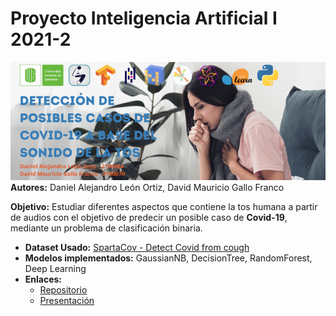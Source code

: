 # Proyecto Inteligencia Artificial I 2021-2
![Banner](/media/Banner.png)
**Autores:** Daniel Alejandro León Ortiz, David Mauricio Gallo Franco

**Objetivo:** Estudiar diferentes aspectos que contiene la tos humana a partir de audios con el objetivo de predecir un posible caso de **Covid-19**, mediante un problema de clasificación binaria.

* **Dataset Usado:** [SpartaCov - Detect Covid from cough](https://www.kaggle.com/neptuneapps/spartacov-detect-covid-from-cough)
* **Modelos implementados:** GaussianNB, DecisionTree, RandomForest, Deep Learning
* **Enlaces:**
    * [Repositorio](https://github.com/DALO-eng/Proyecto-IA-Covid-by-Tos)
    * [Presentación](https://docs.google.com/presentation/d/19fxtx_3z8OItxS5QwPjRO9eFC-Ezx9ZqOwMxTQaGaWE/edit?usp=sharing)